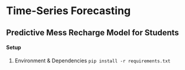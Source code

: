 # Time-Series Forecasting

## Predictive Mess Recharge Model for Students


#### Setup

1) Environment & Dependencies
`pip install -r requirements.txt` 
